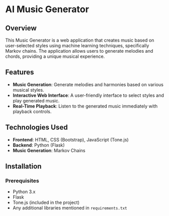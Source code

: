 # AI Music Generator

## Overview
This Music Generator is a web application that creates music based on user-selected styles using machine learning techniques, specifically Markov chains. The application allows users to generate melodies and chords, providing a unique musical experience.

## Features
- **Music Generation**: Generate melodies and harmonies based on various musical styles.
- **Interactive Web Interface**: A user-friendly interface to select styles and play generated music.
- **Real-Time Playback**: Listen to the generated music immediately with playback controls.

## Technologies Used
- **Frontend**: HTML, CSS (Bootstrap), JavaScript (Tone.js)
- **Backend**: Python (Flask)
- **Music Generation**: Markov Chains

## Installation

### Prerequisites
- Python 3.x
- Flask
- Tone.js (included in the project)
- Any additional libraries mentioned in `requirements.txt`

